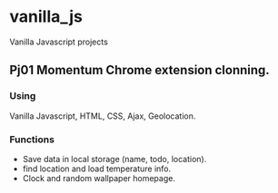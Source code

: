 # vanilla_js
Vanilla Javascript projects

## Pj01 Momentum Chrome extension clonning.

### Using
  Vanilla Javascript, HTML, CSS, Ajax, Geolocation.
  
### Functions
 - Save data in local storage (name, todo, location).
 - find location and load temperature info.
 - Clock and random wallpaper homepage.


